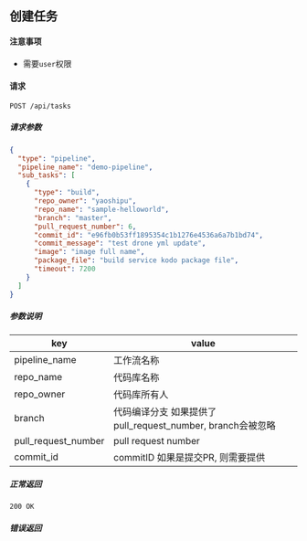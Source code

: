 ## 创建任务

#### 注意事项

- 需要`user`权限

#### 请求

```
POST /api/tasks
```

##### 请求参数

```json
{
  "type": "pipeline",
  "pipeline_name": "demo-pipeline",
  "sub_tasks": [
    {
      "type": "build",
      "repo_owner": "yaoshipu",
      "repo_name": "sample-helloworld",
      "branch": "master",
      "pull_request_number": 6,
      "commit_id": "e96fb0b53ff1895354c1b1276e4536a6a7b1bd74",
      "commit_message": "test drone yml update",
      "image": "image full name",
      "package_file": "build service kodo package file",
      "timeout": 7200
    }
  ]
}
```

##### 参数说明

|key|value|
|---|---|
|pipeline_name|工作流名称|
|repo_name|代码库名称|
|repo_owner|代码库所有人|
|branch|代码编译分支 如果提供了pull_request_number, branch会被忽略|
|pull_request_number|pull request number|
|commit_id|commitID 如果是提交PR, 则需要提供|

##### 正常返回

```
200 OK
```

##### 错误返回
